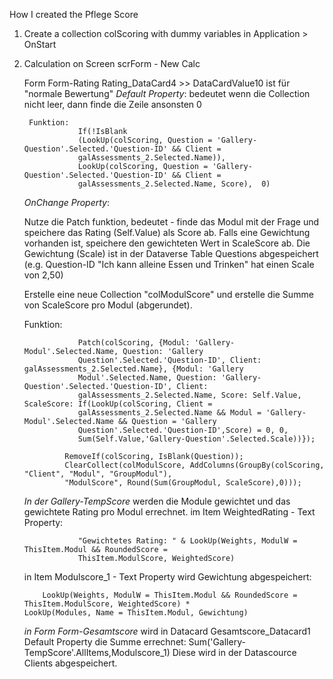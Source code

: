 How I created the Pflege Score

1) Create a collection colScoring with dummy variables
   in Application > OnStart
2) Calculation on Screen scrForm - New Calc
   
   Form Form-Rating
   Rating_DataCard4 >> DataCardValue10 ist für "normale Bewertung"
   *Default Property*: bedeutet wenn die Collection nicht leer, dann finde die Zeile ansonsten 0

        Funktion:
                   If(!IsBlank
                   (LookUp(colScoring, Question = 'Gallery-Question'.Selected.'Question-ID' && Client =
                   galAssessments_2.Selected.Name)),
                   LookUp(colScoring, Question = 'Gallery-Question'.Selected.'Question-ID' && Client =
                   galAssessments_2.Selected.Name, Score),  0)

   *OnChange Property*:

   Nutze die Patch funktion, bedeutet - finde das Modul mit der Frage und speichere das Rating (Self.Value) als Score
   ab. Falls eine Gewichtung vorhanden ist, speichere den gewichteten Wert in ScaleScore ab.
   Die Gewichtung (Scale) ist in der Dataverse Table Questions abgespeichert (e.g. Question-ID "Ich kann alleine
   Essen und Trinken" hat einen Scale von 2,50)

   Erstelle eine neue Collection "colModulScore" und erstelle die Summe von ScaleScore pro Modul (abgerundet).

   Funktion:
   
                   Patch(colScoring, {Modul: 'Gallery-Modul'.Selected.Name, Question: 'Gallery
                   Question'.Selected.'Question-ID', Client: galAssessments_2.Selected.Name}, {Modul: 'Gallery
                   Modul'.Selected.Name, Question: 'Gallery-Question'.Selected.'Question-ID', Client:
                   galAssessments_2.Selected.Name, Score: Self.Value, ScaleScore: If(LookUp(colScoring, Client =
                   galAssessments_2.Selected.Name && Modul = 'Gallery-Modul'.Selected.Name && Question = 'Gallery
                   Question'.Selected.'Question-ID',Score) = 0, 0,
                   Sum(Self.Value,'Gallery-Question'.Selected.Scale))});

                RemoveIf(colScoring, IsBlank(Question));
                ClearCollect(colModulScore, AddColumns(GroupBy(colScoring, "Client", "Modul", "GroupModul"), 
                "ModulScore", Round(Sum(GroupModul, ScaleScore),0)));

   *In der Gallery-TempScore* werden die Module gewichtet und das gewichtete Rating pro Modul errechnet.
   im Item WeightedRating - Text Property:

                   "Gewichtetes Rating: " & LookUp(Weights, ModulW = ThisItem.Modul && RoundedScore =
                   ThisItem.ModulScore, WeightedScore)

   in Item Modulscore_1 - Text Property wird Gewichtung abgespeichert:
   
           LookUp(Weights, ModulW = ThisItem.Modul && RoundedScore = ThisItem.ModulScore, WeightedScore) *                         LookUp(Modules, Name = ThisItem.Modul, Gewichtung)
   
   
   *in Form Form-Gesamtscore* wird in Datacard Gesamtscore_Datacard1 Default Property die Summe errechnet:
   Sum('Gallery-TempScore'.AllItems,Modulscore_1)
   Diese wird in der Datascource Clients abgespeichert. 
